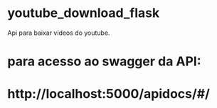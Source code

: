 # youtube_download_flask

Api para baixar vídeos do youtube.

# para acesso ao swagger da API:
#  http://localhost:5000/apidocs/#/
